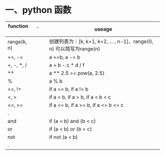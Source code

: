 # 一、python 函数
function               | .             | useage
---------------------- | - | -------------
 range(k, n)           |   | 创建列表为：[k, k+1, k+2, ... , n-1]、range(0, n) 可以简写为range(n)
 +=, -=                |   | a +=b, a -= b
 +, -, \*, /           |   | a + b - c * d / f
 **                    |   | a ** 2.5  ==  pow(a, 2.5)
 %                     |   | a % b
 ==, !=                |   | if a == b, if a != b
 <,  >                 |   | if a <  b, if a >  b, if a <  b <  c
 <=, >=                |   | if a <= b, if a >= b, if a <= b <= c
 .                     |   | 
 and                   |   | if (a < b) and (b < c)
 or                    |   | if (a < b) or  (b > c)
 not                   |   | if not (a < b)
 .                     |   | 